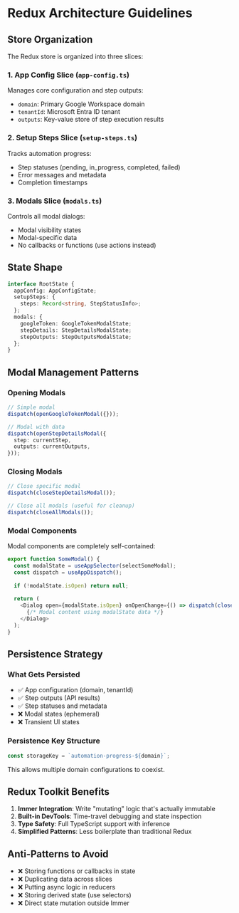 # Redux Architecture Guidelines

## Store Organization

The Redux store is organized into three slices:

### 1. App Config Slice (`app-config.ts`)
Manages core configuration and step outputs:
- `domain`: Primary Google Workspace domain
- `tenantId`: Microsoft Entra ID tenant
- `outputs`: Key-value store of step execution results

### 2. Setup Steps Slice (`setup-steps.ts`)
Tracks automation progress:
- Step statuses (pending, in_progress, completed, failed)
- Error messages and metadata
- Completion timestamps

### 3. Modals Slice (`modals.ts`)
Controls all modal dialogs:
- Modal visibility states
- Modal-specific data
- No callbacks or functions (use actions instead)

## State Shape

```typescript
interface RootState {
  appConfig: AppConfigState;
  setupSteps: {
    steps: Record<string, StepStatusInfo>;
  };
  modals: {
    googleToken: GoogleTokenModalState;
    stepDetails: StepDetailsModalState;
    stepOutputs: StepOutputsModalState;
  };
}
```

## Modal Management Patterns

### Opening Modals

```typescript
// Simple modal
dispatch(openGoogleTokenModal({}));

// Modal with data
dispatch(openStepDetailsModal({
  step: currentStep,
  outputs: currentOutputs,
}));
```

### Closing Modals

```typescript
// Close specific modal
dispatch(closeStepDetailsModal());

// Close all modals (useful for cleanup)
dispatch(closeAllModals());
```

### Modal Components

Modal components are completely self-contained:

```typescript
export function SomeModal() {
  const modalState = useAppSelector(selectSomeModal);
  const dispatch = useAppDispatch();
  
  if (!modalState.isOpen) return null;
  
  return (
    <Dialog open={modalState.isOpen} onOpenChange={() => dispatch(closeSomeModal())}>
      {/* Modal content using modalState data */}
    </Dialog>
  );
}
```

## Persistence Strategy

### What Gets Persisted

- ✅ App configuration (domain, tenantId)
- ✅ Step outputs (API results)
- ✅ Step statuses and metadata
- ❌ Modal states (ephemeral)
- ❌ Transient UI states

### Persistence Key Structure

```typescript
const storageKey = `automation-progress-${domain}`;
```

This allows multiple domain configurations to coexist.

## Redux Toolkit Benefits

1. **Immer Integration**: Write "mutating" logic that's actually immutable
2. **Built-in DevTools**: Time-travel debugging and state inspection
3. **Type Safety**: Full TypeScript support with inference
4. **Simplified Patterns**: Less boilerplate than traditional Redux

## Anti-Patterns to Avoid

- ❌ Storing functions or callbacks in state
- ❌ Duplicating data across slices
- ❌ Putting async logic in reducers
- ❌ Storing derived state (use selectors)
- ❌ Direct state mutation outside Immer
